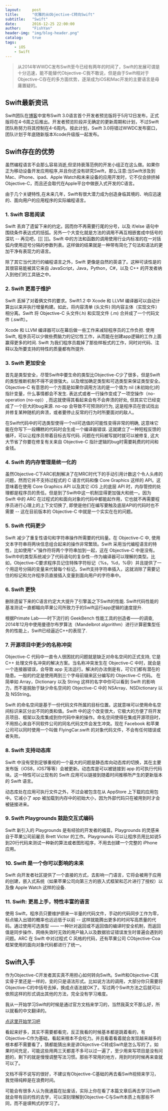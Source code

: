 ```yaml
---
layout:     post
title:      "优雅的从Objective-C转向Swift"
subtitle:   "Swift"
date:       2016-12-25 22:00:00
author:     "FishYan"
header-img: "img/blog-header.png" 
catalog:    true
tags:
    - iOS
    - Swift
---
```


> 从2014年WWDC发布Swift至今已经有两年的时间了，Swift的发展可谓是十分迅速，能不能替代Objective-C我不敢说，但是由于Swift相对于Objective-C存在的多方面优势，逐渐成为iOS和Mac开发的主要语言是毋庸置疑的。

## Swift最新资讯
Swift团队在[博客](https://swift.org/blog/swift-3-0-release-prObjective-Cess/)中宣布Swift 3.0语言首个开发者预览版将于5月12日发布，正式版将在4-6周之后推出。开发者预览阶段并无确定的更新周期和计划，不过Swift团队称努力将其控制在4-6周内。按此计划，Swift 3.0将错过WWDC发布窗口，团队计划于年底随新版本Xcode升级版一起发布。

## Swift存在的优势
虽然编程语言不会那么容易消逝,但坚持衰落范例的开发小组正在这么做。如果你正为移动设备开发应用程序,并且你还没有研究Swift，那么注意:当Swift涉及到Mac、iPhone、ipad、Apple Watch和未来设备的应用开发时，它不仅会排挤掉Objective-C，而且还会取代在Apple平台中做嵌入式开发的C语言。

由于几个关键特性,在未来几年，Swift有很大潜力成为创造身临其境的、响应迅速的、面向用户的应用程序的实际编程语言。

### **1. Swift 容易阅读**
Swift 丢弃了遗留下来的约定。因而你不再需要行尾的分号，以及 if/else 语句中围绕条件表达式的括弧。另外一个大变化就是方法的调用不再互相嵌套成中括号的深坑 -- 再见吧，[[[ ]]]。Swift 中的方法和函数的调用使用行业内标准的在一对括弧内使用逗号分隔的参数列表。这样做的结果就是一种带有简化了句法和语法的更加干净有表现力的语言。

除了其它当代流行的编程语言之外，Swift 更像是自然的英语了。这种可读性是的其很容易能被其它来自 JavaScript，Java，Python，C#，以及 C++ 的开发者纳入到他们的工具链之中。

### **2. Swift 更易于维护**
Swift 丢掉了对着俩文件的要求。Swift1.2 中 Xcode 和 LLVM 编译器可以自动计算出以来并执行增量构建。如此，将内容清单 (头文件) 同内容主体（实现文件）相分离。Swift 将 Objective-C 头文件(.h) 和实现文件 (.m) 合并成了一个代码文件 (.swift）。

Xcode 和 LLVM 编译器可以在幕后做一些工作来减轻程序员的工作负担. 使用 Swift, 程序员可以少做些费脑力的记忆性工作，从而能在创建app逻辑的工作上面赢得更多的时间. Swift 为我们程序员裁掉了那些样板式的工作，同时对代码、注释以及所要支持的特性的质量都有所提升.

### **3. Swift 更加安全**
首先是类型安全，尽管Swift中要生命的类型比Objective-C少了很多，但是Swift的类型推断机制不得不说很强大。以及增加确定类型和可选类型来保证类型安全。
Objective-C 有意思的一个方面是如果你调用方法的是一个值为 nil (未初始化)的指针变量，什么事情都会不发生. 表达式或者一行操作变成了一项空操作（no-operation (no-op)）, 而这就使得其看起来会有不会奔溃的好处, 但其实它已经变成了一个巨大的bug来源. no-op 会导致不可预测的行为, 这是程序员在尝试找出并修复某种随机的奔溃，或者要停止反常的行为时所要面对的敌人。

在Swift代码中的可选类型使得一个nil可选值的可能性变得非常的明确, 这意味它能在你写下一段糟糕的代码时会生成一个编译器错误. 这就建立了一种短程反馈的循环，可以让程序员带着目标去写代码. 问题在代码被写就时就可以被修复, 这大大节省了你要在修复有关来自 Objective-C 指针逻辑的bug时需要耗费的时间和金钱。

### **4. Swift 的内存管理是统一化的**
虽然Objective-C下ARC机制解决了在MRC时代下的手动引用计数这个令人头疼的问题，然而它并不支持过程式的 C 语言代码和像 Core Graphics 这样的 API。这意味着在使用 Core Graphics API 以及其它 iOS 上的底层 API 时，内存管控的处理都是程序员的责任。但是到了Swift中这一机制显得更加强大和统一。因为 Swift 中的 ARC 在过程式的和面向对象的代码中都能起作用，它也就不再需要程序员进行心理上的上下文切换了, 即使是他们在编写要触及底层API的代码时也不需要 -- 这在目前版本的 Objective-C 中就是一个实实在在的问题。

### **5. Swift 代码更少**
Swift 减少了重复性语句和字符串操作所需要的代码量。在 Objective-C 中, 使用文本字符串将两块信息组合起来的操作非常繁琐。Swift 采用当代编程语言的特性，比如使用“+”操作符将两个字符串加到一起，这在 Objective-C 中是没有。
Swift中的类型系统减少了代码语句的复杂性--作为编译器可以理解的类型。比如，Objective-C要求程序员记住特殊字符标记（%s，%d，%@）并且提供了一个用逗号分隔的变量来代替每个标记。Swift支持字符串插入，这就消除了需要记住的标记和允许程序员直接插入变量到面向用户的字符串中。

### **6. Swift 更快**
删除遗留下来的C语言约定大大提升了引擎盖之下Swift的性能. Swift代码性能的基准测试一直都瞄向苹果公司所致力于的Swift运行app逻辑的速度提升.

根据Primate Lab——时下流行的 GeekBench 性能工具的创造者——的调查, 2014年12月中使用曼德尔布罗算法（Mandelbrot algorithm）进行计算密集型任务的性能上，Swift已经逼近C++的表现了.

### **7. 开源项目中更少的名称冲突**
Objective-C 代码中一直令人很困扰的问题就是缺乏对命名空间的正式支持, 它是 C++ 处理文件名冲突的解决方案。当名称冲突发生在 Objective-C 中时，就会是一个连接器错误，会导致 app 无法运行。解决的办法倒是有，可它们都有潜在的隐患。一般的约定是使用两到三个字母前缀来区分编写的 Objective-C 代码。
在简单如 Array，Dictionary 以及 String 这样的名字中你可以看到 Swift 的影响力，而不是脱胎于缺少命名空间的 Objective-C 中的 NSArray、NSDictionary 以及 NSString。

Swift 的命名空间是基于一份代码文件所属的目标位置。这就意味可以使用命名空间标识来区分出不同的类和值。Swift 中的这个改变很大，它极大的方便了将开发员项目、框架以及库集成到你代码中来的操作。命名空间使得在集成开源项目时，不用担心来自不同软件公司的同名代码文件会发生冲突。现在 Facebook 和苹果公司可以同时使用一个叫做 FlyingCar.swift 的对象代码文件，不会有任何错误或者失败。

### **8. Swift 支持动态库**
Swift 中没有受到足够重视的一个最大的问题是静态库向动态库的切换，其在主要发布版（iOS8，iOS7等等）会被更新。动态库是可以被链接到 app 的可执行代码块。这一特性可以让现有的 Swift 应用可以链接到随着时间推移所产生的更新版本的 Swift 语言。

动态库处在应用可执行文件之外，不过会被包含在从 AppStore 上下载的应用包中。它减小了 app 被加载到内存中的初始大小，因为外部代码只在被用到时才会被链接进来。


### **9. Swift Playgrounds 鼓励交互式编码**
Swift 新引入的 Playgrounds 是有经验的开发者的福音。Playgrounds 的灵感来自于苹果公司前雇员 Brett Victor 的工作。Playgrounds 可以让程序员用比如说5到20行代码来测试一种新的算法或者图形程序，不用去创建一个完整的 iPhone 应用。

### **10. Swift 是一个你可以影响的未来**
Swift 向开发者社区提供了一个直接的方式，去影响一门语言，它将会被用于应用的创建，嵌入式系统（如果苹果公司向第三方的嵌入式框架和芯片进行了授权）以及像 Apple Watch 这样的设备.

### **11. Swift: 更易上手，特性丰富的语言**
使用 Swift，程序员只要维护原来一半量的代码文件，手动的代码同步工作为零，标点输入出错的概率也远远低于以前 -- 这样就能腾出更多的时间写高质量的代码。通过使用可选类型 —— 一种针对返回或不返回值的编译时安全机制，而返回值是同步操作、网络失效时无效的用户输入以及数据验证错误发生时普遍会遇到的问题。ARC 在 Swift 中对过程式 C 风格的代码，还有苹果公司 CObjective-Coa 框架使用的面向对象代码都进行了统一。

## Swift入手
作为Objective-C开发者其实真不用担心如何转向Swift。Swift和Objective-C其实骨子里还是一样的，变的只是语法形式。比如说方法的调用，大部分你只需要将Objective-C的中括号去掉，换成点语法就OK了。写过两个Swift方法之后就可以依照这样的形式调出其他的方法，完全没有学习难度。

我从一开始学习Swift的时候是通过官方文档来学习的，当然我英文不那么好，所以就看的中文翻译的。

[点这里开始学习吧](http://special.csdncms.csdn.net/the-swift-programming-language-in-chinese/Introduction.shtml)

看起来好多，其实不需要都看完，反正我看的时候基本都是跳着看的，有Objective-C作为基础，看起来根本不会吃力。并且看着看着就会发现越来越多的根本都不需要看了，猜都能猜出来是讲Objective-C转成Swift是怎么写的了。如果时间充足，可能这些用两三天都差不多可以过一遍了，至少用来写项目是没有问题的，剩下的就是慢慢调整写法习惯。那些不常用的地方，用到时的时候再来查就可以了。

文档不得不说写的很好，不建议有Objective-C基础的再去看Swift视频来学习，我觉得纯粹是在浪费时间。

可能会有很多人认为我通篇在扯废话，实际上你在看了本篇文章后再去学习Swift就会带有目的性的去学，可以深刻理解到Objective-C与Swift本质上有那些不同，而不是填鸭式的学习了。